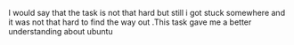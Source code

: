 I would say that the task is not that hard but still i got stuck somewhere and it was not that hard to find the way out .This task gave me a better understanding about ubuntu 

